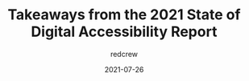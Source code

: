 ---
author: redcrew
date: 2021-07-26
layout: post.njk
publisher: lireodesigns
tags:
  - article
  - accessibility
  - survey
target_url: https://www.lireo.com/takeaways-from-2021-state-digital-accessibility-report/
title: Takeaways from the 2021 State of Digital Accessibility Report
---